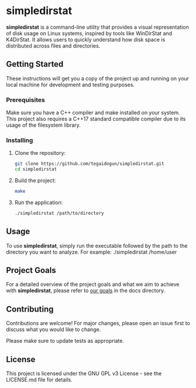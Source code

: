 # simpledirstat

**simpledirstat** is a command-line utility that provides a visual representation of disk usage on Linux systems, inspired by tools like WinDirStat and K4DirStat. It allows users to quickly understand how disk space is distributed across files and directories.

## Getting Started

These instructions will get you a copy of the project up and running on your local machine for development and testing purposes.

### Prerequisites

Make sure you have a C++ compiler and make installed on your system. This project also requires a C++17 standard compatible compiler due to its usage of the filesystem library.

### Installing

1. Clone the repository:
    ``` bash
   git clone https://github.com/tegaidogun/simpledirstat.git
   cd simpledirstat
   ```

2. Build the project:
   ``` bash
   make
   ```

3. Run the application:
   ``` bash
   ./simpledirstat /path/to/directory
   ```

## Usage

To use **simpledirstat**, simply run the executable followed by the path to the directory you want to analyze. For example:
./simpledirstat /home/user

## Project Goals

For a detailed overview of the project goals and what we aim to achieve with **simpledirstat**, please refer to [our goals](docs/GOALS.md) in the docs directory.

## Contributing

Contributions are welcome! For major changes, please open an issue first to discuss what you would like to change.

Please make sure to update tests as appropriate.

## License

This project is licensed under the GNU GPL v3 License - see the LICENSE.md file for details.
